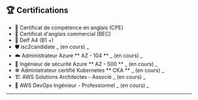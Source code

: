## 🏆 Certifications

- 📜 Certificat de compétence en anglais (CPE)
- 📜 Certificat d'anglais commercial (BEC)
- 📜 Delf A4 (B1 +)
- 🛡️ isc2candidate _ (en cours) _
- ☁️ Administrateur Azure ** AZ - 104 ** _ (en cours) _
- 🔐 Ingénieur de sécurité Azure ** AZ - 500 ** _ (en cours) _
- ☸️ Administrateur certifié Kubernetes ** CKA ** _ (en cours) _
- 🏗️ AWS Solutions Architectes - Associé _ (en cours) _
- 🚀 AWS DevOps Ingénieur - Professionnel _ (en cours) _

---
